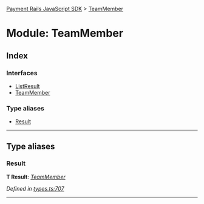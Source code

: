 [Payment Rails JavaScript SDK](../README.md) > [TeamMember](../modules/teammember.md)



# Module: TeamMember

## Index

### Interfaces

* [ListResult](../interfaces/teammember.listresult.md)
* [TeamMember](../interfaces/teammember.teammember-1.md)


### Type aliases

* [Result](teammember.md#result)



---
## Type aliases
<a id="result"></a>

###  Result

**Τ Result**:  *[TeamMember](../interfaces/teammember.teammember-1.md)* 

*Defined in [types.ts:707](https://github.com/PaymentRails/javascript-sdk/blob/d7f3cdf/lib/types.ts#L707)*





___


